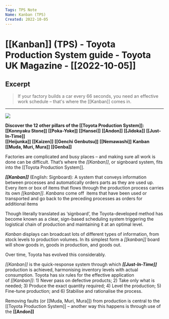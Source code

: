 ```yaml
---
Tags: TPS Note
Name: Kanban (TPS)
Created: 2022-10-05
---
```

# [[Kanban]] (TPS) - Toyota Production System guide - Toyota UK Magazine - [[2022-10-05]]
## Excerpt
> If your factory builds a car every 66 seconds, you need an effective work schedule – that's where the [[Kanban]] comes in.

---
![](https://mag.toyota.co.uk/wp-content/uploads/sites/2/2013/05/Kanban-1.jpg)

**Discover the 12 other pillars of the [[Toyota Production System]]:**  
**[[Konnyaku Stone]]**
**[[Poka-Yoke]]**
**[[Hansei]]**
**[[Andon]]**
**[[Jidoka]]**
**[[Just-In-Time]]**  
**[[Heijunka]]**
**[[Kaizen]]**
**[[Genchi Genbutsu]]**
**[[Nemawashi]]**
**Kanban**
**[[Muda, Muri, Mura]]**
**[[Genba]]**

Factories are complicated and busy places – and making sure all work is done can be difficult. That’s where the _[[Kanban]]_, or signboard system, fits into the [[Toyota Production System]].

_**[[Kanban]]**_ (English: Signboard): A system that conveys information between processes and automatically orders parts as they are used up. Every item or box of items that flows through the production process carries its own _[[kanban]]_. _Kanbans_ come off  items that have been used or transported and go back to the preceding processes as orders for additional items

Though literally translated as ‘signboard’, the Toyota-developed method has become known as a clear, sign-based scheduling system triggering the logistical chain of production and maintaining it at an optimal level.

_Kanban_ displays can broadcast lots of different types of information, from stock levels to production volumes. In its simplest form a _[[kanban]]_ board will show goods in, goods in production, and goods out.

Over time, Toyota has evolved this considerably.

_[[Kanban]]_ is the quick-response system through which _**[[Just-In-Time]]**_ production is achieved, harmonising inventory levels with actual consumption. Toyota has six rules for the effective application of _[[Kanban]]_:
			1) Never pass on defective products;
			2) Take only what is needed;
			3) Produce the exact quantity required;
			4) Level the production;
			5) Fine-tune production; and
			6) Stabilise and rationalise the process.

Removing faults (or [[Muda, Muri, Mura]]) from production is central to the [[Toyota Production System]] – another way this happens is through use of the **[[Andon]]**
